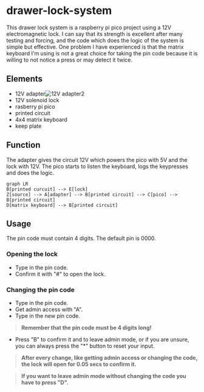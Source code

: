 # drawer-lock-system
This drawer lock system is a raspberry pi pico project using a 12V electromagnetic lock. I can say that its strength is excellent after many testing and forcing, and the code which does the logic of the system is simple but effective. One problem I have experienced is that the matrix keyboard I'm using is not a great choice for taking the pin code because it is willing to not notice a press or may detect it twice.
## Elements
- 12V adapter![12V adapter2](https://github.com/nagydavid04/drawer-lock-system/assets/132921246/2fe47214-a7f5-47ac-9a71-65199985c909)
- 12V solenoid lock
- rasberry pi pico
- printed circuit
- 4x4 matrix keyboard
- keep plate
## Function
The adapter gives the circuit 12V which powers the pico with 5V and the lock with 12V. The pico starts to listen the keyboard, logs the keypresses and does the logic.
```mermaid
graph LR
B[printed curcuit] --> E[lock]
Z[source] --> A[adapter] --> B[printed circuit] --> C[pico] --> B[printed circuit]
D[matrix keyboard] --> B[printed circuit]
```
## Usage
The pin code must contain 4 digits. The default pin is 0000.
### Opening the lock
- Type in the pin code.
- Confirm it with "#" to open the lock.
### Changing the pin code
- Type in the pin code.
- Get admin access with "A".
- Type in the new pin code.
> **Remember that the pin code must be 4 digits long!**
- Press "B" to confirm it and to leave admin mode, or if you are unsure, you can always press the "*" button to reset your input.
> **After every change, like getting admin access or changing the code, the lock will open for 0.05 secs to confirm it.**

> **If you want to leave admin mode without changing the code you have to press "D".**
